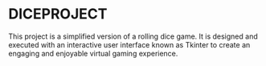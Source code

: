 # DICEPROJECT
This project is a simplified version of a rolling dice game.
It is designed and executed with an interactive user interface known as Tkinter to create an engaging and enjoyable virtual gaming experience.
